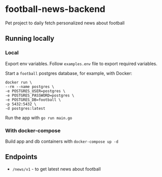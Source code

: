 # football-news-backend

Pet project to daily fetch personalized news about football

## Running locally

### Local

Export env variables. Follow `examples.env` file to export required variables.

Start a `football` postgres database, for example, with Docker:

```
docker run \
--rm --name postgres \
-e POSTGRES_USER=postgres \
-e POSTGRES_PASSWORD=postgres \
-e POSTGRES_DB=football \
-p 5432:5432 \
-d postgres:latest
```

Run the app with `go run main.go`

### With docker-compose

Build app and db containers with `docker-compose up -d`

## Endpoints

- `/news/v1` - to get latest news about football
